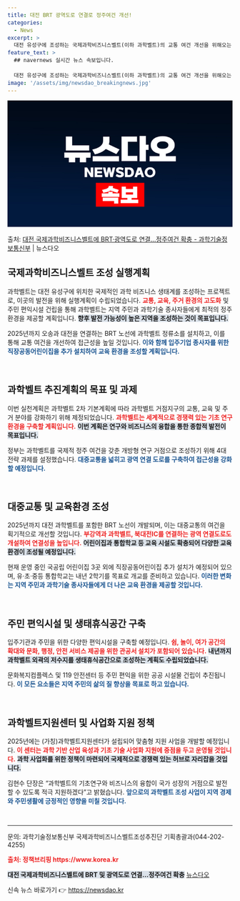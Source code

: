 ```yaml
---
title: 대전 BRT 광역도로 연결로 정주여건 개선!
categories:
  - News
excerpt: >
  대전 유성구에 조성하는 국제과학비즈니스벨트(이하 과학벨트)의 교통 여건 개선을 위해오는 2025년까지 오송-…
feature_text: >
  ## navernews 실시간 뉴스 속보입니다.

  대전 유성구에 조성하는 국제과학비즈니스벨트(이하 과학벨트)의 교통 여건 개선을 위해오는 2025년까지 오송-…
image: '/assets/img/newsdao_breakingnews.jpg'
---
```


![뉴스다오 속보](/assets/img/newsdao_breakingnews.jpg)

<p>출처: <a href="https://newsdao.kr/2714" rel="dofollow">대전 국제과학비즈니스벨트에 BRT·광역도로 연결…정주여건 확충 - 과학기술정보통신부</a> | 뉴스다오</p>

<h2 data-ke-size="size26">국제과학비즈니스벨트 조성 실행계획</h2>

<p data-ke-size="size16">과학벨트는 대전 유성구에 위치한 국제적인 과학 비즈니스 생태계를 조성하는 프로젝트로, 이곳의 발전을 위해 실행계획이 수립되었습니다. <b><span style="color: #ee2323;">교통, 교육, 주거 환경의 고도화</span></b> 및 주민 편익시설 건립을 통해 과학벨트는 지역 주민과 과학기술 종사자들에게 최적의 정주 환경을 제공할 계획입니다. <b><span style="background-color: #21538527;">향후 발전 가능성이 높은 지역을 조성하는 것이 목표입니다.</span></b></p>

<p data-ke-size="size16">2025년까지 오송과 대전을 연결하는 BRT 노선에 과학벨트 정류소를 설치하고, 이를 통해 교통 여건을 개선하여 접근성을 높일 것입니다. <b><span style="color: #1a5490;">이와 함께 입주기업 종사자를 위한 직장공동어린이집을 추가 설치하여 교육 환경을 조성할 계획입니다.</span></b></p>

<p data-ke-size="size16">&nbsp;</p>

<h2 data-ke-size="size26">과학벨트 추진계획의 목표 및 과제</h2>

<p data-ke-size="size16">이번 실천계획은 과학벨트 2차 기본계획에 따라 과학벨트 거점지구의 교통, 교육 및 주거 분야를 강화하기 위해 제정되었습니다. <b><span style="color: #ee2323;">과학벨트는 세계적으로 경쟁력 있는 기초 연구 환경을 구축할 계획입니다.</span></b> <b><span style="background-color: #21538527;">이번 계획은 연구와 비즈니스의 융합을 통한 종합적 발전이 목표입니다.</span></b></p>

<p data-ke-size="size16">정부는 과학벨트를 국제적 정주 여건을 갖춘 개방형 연구 거점으로 조성하기 위해 4대 전략 과제를 설정했습니다. <b><span style="color: #1a5490;">대중교통을 넓히고 광역 연결 도로를 구축하여 접근성을 강화할 예정입니다.</span></b></p>

<p data-ke-size="size16">&nbsp;</p>

<h2 data-ke-size="size26">대중교통 및 교육환경 조성</h2>

<p data-ke-size="size16">2025년까지 대전 과학벨트를 포함한 BRT 노선이 개발되며, 이는 대중교통의 여건을 획기적으로 개선할 것입니다. <b><span style="color: #ee2323;">부강역과 과학벨트, 북대전IC를 연결하는 광역 연결도로도 개설하여 연결성을 높입니다.</span></b> <b><span style="background-color: #21538527;">어린이집과 통합학교 등 교육 시설도 확충되어 다양한 교육 환경이 조성될 예정입니다.</span></b></p>

<p data-ke-size="size16">현재 운영 중인 국공립 어린이집 3곳 외에 직장공동어린이집 추가 설치가 예정되어 있으며, 유·초·중등 통합학교는 내년 2학기를 목표로 개교를 준비하고 있습니다. <b><span style="color: #1a5490;">이러한 변화는 지역 주민과 과학기술 종사자들에게 더 나은 교육 환경을 제공할 것입니다.</span></b></p>

<p data-ke-size="size16">&nbsp;</p>

<h2 data-ke-size="size26">주민 편익시설 및 생태휴식공간 구축</h2>

<p data-ke-size="size16">입주기관과 주민을 위한 다양한 편익시설을 구축할 예정입니다. <b><span style="color: #ee2323;">쉼, 놀이, 여가 공간의 확대와 문화, 행정, 안전 서비스 제공을 위한 관공서 설치가 포함되어 있습니다.</span></b> <b><span style="background-color: #21538527;">내년까지 과학벨트 외곽의 저수지를 생태휴식공간으로 조성하는 계획도 수립되었습니다.</span></b></p>

<p data-ke-size="size16">문화복지컴플렉스 및 119 안전센터 등 주민 편익을 위한 공공 시설물 건립이 추진됩니다. <b><span style="color: #1a5490;">이 모든 요소들은 지역 주민의 삶의 질 향상을 목표로 하고 있습니다.</span></b></p>

<p data-ke-size="size16">&nbsp;</p>

<h2 data-ke-size="size26">과학벨트지원센터 및 사업화 지원 정책</h2>

<p data-ke-size="size16">2025년에는 (가칭)과학벨트지원센터가 설립되어 맞춤형 지원 사업을 개발할 예정입니다. <b><span style="color: #ee2323;">이 센터는 과학 기반 산업 육성과 기초 기술 사업화 지원에 중점을 두고 운영될 것입니다.</span></b> <b><span style="background-color: #21538527;">과학 사업화를 위한 정책이 마련되어 국제적으로 경쟁력 있는 허브로 자리잡을 것입니다.</span></b></p>

<p data-ke-size="size16">김현수 단장은 “과학벨트의 기초연구와 비즈니스의 융합이 국가 성장의 거점으로 발전할 수 있도록 적극 지원하겠다”고 밝혔습니다. <b><span style="color: #1a5490;">앞으로의 과학벨트 조성 사업이 지역 경제와 주민생활에 긍정적인 영향을 미칠 것입니다.</span></b></p>

<p data-ke-size="size16">&nbsp;</p>

<hr>

<p data-ke-size="size16">문의: 과학기술정보통신부 국제과학비즈니스벨트조성추진단 기획총괄과(044-202-4255)</p>

<p data-ke-size="size16"><b><span style="color: #ee2323;">출처: 정책브리핑 https://www.korea.kr</span></b></p>

<p data-ke-size="size16"><b><span style="background-color: #21538527;">대전 국제과학비즈니스벨트에 BRT 및 광역도로 연결…정주여건 확충</span></b> <a href="https://newsdao.kr/2714">뉴스다오</a></p> 

신속 뉴스 바로가기 👉 <a href="https://newsdao.kr" rel="dofollow">https://newsdao.kr</a>



